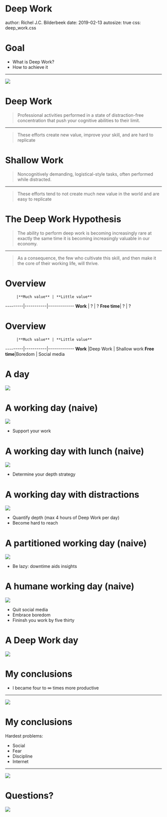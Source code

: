 Deep Work
========================================================
author: Richel J.C. Bilderbeek
date: 2019-02-13
autosize: true
css: deep_work.css

Goal
========================================================

- What is Deep Work?
- How to achieve it

***

![](deep_work_cover.jpeg)

Deep Work
========================================================

> Professional activities performed in a state of
> distraction-free concentration that push your cognitive
> abilities to their limit.

***

> These efforts create new value,
> improve your skill, and are hard to replicate

Shallow Work
========================================================

> Noncognitively demanding, logistical-style
> tasks, often performed while distracted.

***

> These efforts
> tend to not create much new value in the world and are
> easy to replicate

The Deep Work Hypothesis
========================================================

> The ability to perform deep
> work is becoming increasingly rare at exactly the same
> time it is becoming increasingly valuable in our
> economy.

***

> As a consequence, the few who cultivate this
> skill, and then make it the core of their working life,
> will thrive.

Overview
========================================================

         |**Much value** | **Little value**
---------|-----------|-------------
**Work**     |  ? | ?
**Free time**|  ?   | ?

Overview
========================================================

         |**Much value** | **Little value**
---------|-----------|-------------
**Work**     |Deep Work  | Shallow work
**Free time**|Boredom    | Social media

A day
========================================================

![](schedule_1.png)

A working day (naive)
========================================================

![](schedule_2.png)

 * Support your work

A working day with lunch (naive)
========================================================

![](schedule_3.png)

 * Determine your depth strategy

A working day with distractions
========================================================

![](schedule_4.png)

 * Quantify depth (max 4 hours of Deep Work per day)
 * Become hard to reach

A partitioned working day (naive)
========================================================

![](schedule_5.png)

 * Be lazy: downtime aids insights

A humane working day (naive)
========================================================

![](schedule_6.png)

 * Quit social media
 * Embrace boredom
 * Fininsh you work by five thirty


A Deep Work day
========================================================

![](schedule_7.png)

My conclusions
========================================================

 * I became four to $\infty$ times more productive

***

![](my_office_2.jpg)

My conclusions
========================================================

Hardest problems:

 * Social
 * Fear
 * Discipline
 * Internet

***

![](my_rules.jpg)

Questions?
========================================================

![](cat.jpg)

